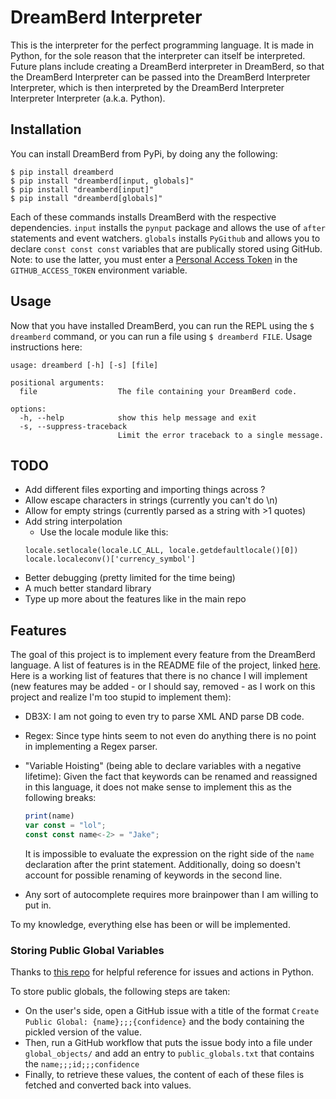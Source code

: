 # DreamBerd Interpreter

This is the interpreter for the perfect programming language. It is made in Python, for the sole reason that the interpreter can itself be interpreted. Future plans include creating a DreamBerd interpreter in DreamBerd, so that the DreamBerd Interpreter can be passed into the DreamBerd Interpreter Interpreter, which is then interpreted by the DreamBerd Interpreter Interpreter Interpreter (a.k.a. Python).

## Installation

You can install DreamBerd from PyPi, by doing any the following:

```
$ pip install dreamberd 
$ pip install "dreamberd[input, globals]"
$ pip install "dreamberd[input]"
$ pip install "dreamberd[globals]"
```

Each of these commands installs DreamBerd with the respective dependencies. `input` installs the `pynput` package and allows the use of `after` statements and event watchers. `globals` installs `PyGithub` and allows you to declare `const const const` variables that are publically stored using GitHub. Note: to use the latter, you must enter a [Personal Access Token](https://docs.github.com/en/authentication/keeping-your-account-and-data-secure/managing-your-personal-access-tokens) in the `GITHUB_ACCESS_TOKEN` environment variable.

## Usage

Now that you have installed DreamBerd, you can run the REPL using the `$ dreamberd` command, or you can run a file using `$ dreamberd FILE`. Usage instructions here:

```
usage: dreamberd [-h] [-s] [file]

positional arguments:
  file                  The file containing your DreamBerd code.

options:
  -h, --help            show this help message and exit
  -s, --suppress-traceback
                        Limit the error traceback to a single message.
```

## TODO 

- Add different files exporting and importing things across ?
- Allow escape characters in strings (currently you can't do \n)
- Allow for empty strings (currently parsed as a string with >1 quotes)
- Add string interpolation
  - Use the locale module like this:
  ```python3
  locale.setlocale(locale.LC_ALL, locale.getdefaultlocale()[0])
  locale.localeconv()['currency_symbol']
  ```
- Better debugging (pretty limited for the time being)
- A much better standard library
- Type up more about the features like in the main repo

## Features

The goal of this project is to implement every feature from the DreamBerd language. A list of features is in the README file of the project, linked [here](https://github.com/TodePond/DreamBerd---e-acc). Here is a working list of features that there is no chance I will implement (new features may be added - or I should say, removed - as I work on this project and realize I'm too stupid to implement them):

- DB3X: I am not going to even try to parse XML AND parse DB code.
- Regex: Since type hints seem to not even do anything there is no point in implementing a Regex parser. 
- "Variable Hoisting" (being able to declare variables with a negative lifetime): Given the fact that keywords can be renamed and reassigned in this language, it does not make sense to implement this as the following breaks:

    ```javascript
    print(name)
    var const = "lol";
    const const name<-2> = "Jake";
    ```
    It is impossible to evaluate the expression on the right side of the `name` declaration after the print statement. Additionally, doing so doesn't account for possible renaming of keywords in the second line.
- Any sort of autocomplete requires more brainpower than I am willing to put in.

To my knowledge, everything else has been or will be implemented.

### Storing Public Global Variables 

Thanks to [this repo](https://github.com/marcizhu/marcizhu) for helpful reference for issues and actions in Python.

To store public globals, the following steps are taken:
- On the user's side, open a GitHub issue with a title of the format `Create Public Global: {name};;;{confidence}` and the body containing the pickled version of the value.
- Then, run a GitHub workflow that puts the issue body into a file under `global_objects/` and add an entry to `public_globals.txt` that contains the `name;;;id;;;confidence`
- Finally, to retrieve these values, the content of each of these files is fetched and converted back into values.
